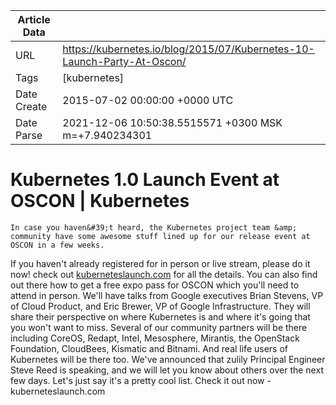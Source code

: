 |             Article Data             ||
| ----------------- | ----------------- |
| URL               | https://kubernetes.io/blog/2015/07/Kubernetes-10-Launch-Party-At-Oscon/        |
| Tags              | [kubernetes]       |
| Date Create       | 2015-07-02 00:00:00 &#43;0000 UTC |
| Date Parse        | 2021-12-06 10:50:38.5515571 &#43;0300 MSK m=&#43;7.940234301  |

#  Kubernetes 1.0 Launch Event at OSCON  | Kubernetes

	
	
	
	
	In case you haven&#39;t heard, the Kubernetes project team &amp; community have some awesome stuff lined up for our release event at OSCON in a few weeks.
If you haven&#39;t already registered for in person or live stream, please do it now! check out [kuberneteslaunch.com](http://kuberneteslaunch.com/) for all the details. You can also find out there how to get a free expo pass for OSCON which you&#39;ll need to attend in person.
We&#39;ll have talks from Google executives Brian Stevens, VP of Cloud Product, and Eric Brewer, VP of Google Infrastructure. They will share their perspective on where Kubernetes is and where it&#39;s going that you won&#39;t want to miss.
Several of our community partners will be there including CoreOS, Redapt, Intel, Mesosphere, Mirantis, the OpenStack Foundation, CloudBees, Kismatic and Bitnami.
And real life users of Kubernetes will be there too. We&#39;ve announced that zulily Principal Engineer Steve Reed is speaking, and we will let you know about others over the next few days. Let&#39;s just say it&#39;s a pretty cool list.
Check it out now - kuberneteslaunch.com


	

	


